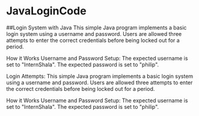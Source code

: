 # JavaLoginCode
##Login System with Java
This simple Java program implements a basic login system using a username and password. Users are allowed three attempts to enter the correct credentials before being locked out for a period.

How it Works
Username and Password Setup:
The expected username is set to "InternShala".
The expected password is set to "philip".

Login Attempts:
This simple Java program implements a basic login system using a username and password. Users are allowed three attempts to enter the correct credentials before being locked out for a period.

How it Works
Username and Password Setup:
The expected username is set to "InternShala".
The expected password is set to "philip".
